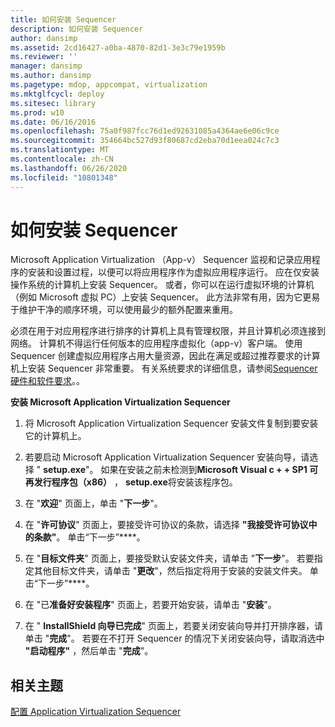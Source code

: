 ```yaml
---
title: 如何安装 Sequencer
description: 如何安装 Sequencer
author: dansimp
ms.assetid: 2cd16427-a0ba-4870-82d1-3e3c79e1959b
ms.reviewer: ''
manager: dansimp
ms.author: dansimp
ms.pagetype: mdop, appcompat, virtualization
ms.mktglfcycl: deploy
ms.sitesec: library
ms.prod: w10
ms.date: 06/16/2016
ms.openlocfilehash: 75a0f987fcc76d1ed92631085a4364ae6e06c9ce
ms.sourcegitcommit: 354664bc527d93f80687cd2eba70d1eea024c7c3
ms.translationtype: MT
ms.contentlocale: zh-CN
ms.lasthandoff: 06/26/2020
ms.locfileid: "10801348"
---
```

# 如何安装 Sequencer


Microsoft Application Virtualization （App-v） Sequencer 监视和记录应用程序的安装和设置过程，以便可以将应用程序作为虚拟应用程序运行。 应在仅安装操作系统的计算机上安装 Sequencer。 或者，你可以在运行虚拟环境的计算机（例如 Microsoft 虚拟 PC）上安装 Sequencer。 此方法非常有用，因为它更易于维护干净的顺序环境，可以使用最少的额外配置来重用。

必须在用于对应用程序进行排序的计算机上具有管理权限，并且计算机必须连接到网络。 计算机不得运行任何版本的应用程序虚拟化（app-v）客户端。 使用 Sequencer 创建虚拟应用程序占用大量资源，因此在满足或超过推荐要求的计算机上安装 Sequencer 非常重要。 有关系统要求的详细信息，请参阅[Sequencer 硬件和软件要求](sequencer-hardware-and-software-requirements.md)。。

**安装 Microsoft Application Virtualization Sequencer**

1.  将 Microsoft Application Virtualization Sequencer 安装文件复制到要安装它的计算机上。

2.  若要启动 Microsoft Application Virtualization Sequencer 安装向导，请选择 " **setup.exe**"。 如果在安装之前未检测到**Microsoft Visual c + + SP1 可再发行程序包（x86）** ， **setup.exe**将安装该程序包。

3.  在 "**欢迎**" 页面上，单击 "**下一步**"。

4.  在 "**许可协议**" 页面上，要接受许可协议的条款，请选择 **"我接受许可协议中的条款"**。 单击“下一步”****。

5.  在 "**目标文件夹**" 页面上，要接受默认安装文件夹，请单击 "**下一步**"。 若要指定其他目标文件夹，请单击 "**更改**"，然后指定将用于安装的安装文件夹。 单击“下一步”****。

6.  在 "已**准备好安装程序**" 页面上，若要开始安装，请单击 "**安装**"。

7.  在 " **InstallShield 向导已完成**" 页面上，若要关闭安装向导并打开排序器，请单击 "**完成**"。 若要在不打开 Sequencer 的情况下关闭安装向导，请取消选中 **"启动程序"** ，然后单击 "**完成**"。

## 相关主题


[配置 Application Virtualization Sequencer](configuring-the-application-virtualization-sequencer.md)

 

 





